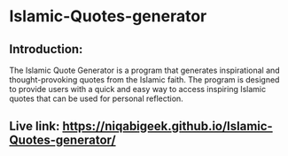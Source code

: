 # Islamic-Quotes-generator
## Introduction:

The Islamic Quote Generator is a program that generates inspirational and thought-provoking quotes from the Islamic faith. The program is designed to provide users with a quick and easy way to access inspiring Islamic quotes that can be used for personal reflection.

## Live link: https://niqabigeek.github.io/Islamic-Quotes-generator/
